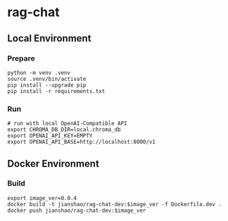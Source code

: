 # rag-chat

## Local Environment

### Prepare
~~~ shell
python -m venv .venv
source .venv/bin/activate
pip install --upgrade pip
pip install -r requirements.txt
~~~

### Run
~~~ shell
# run with local OpenAI-Compatible API
export CHROMA_DB_DIR=local.chroma_db
export OPENAI_API_KEY=EMPTY
export OPENAI_API_BASE=http://localhost:8000/v1
~~~

## Docker Environment

### Build
~~~ shell
export image_ver=0.0.4
docker build -t jianshao/rag-chat-dev:$image_ver -f Dockerfile.dev .
docker push jianshao/rag-chat-dev:$image_ver
~~~